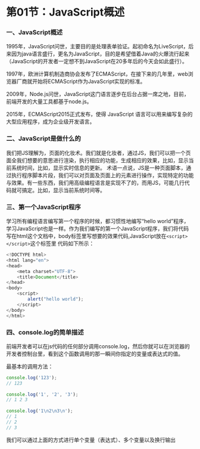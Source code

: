# 第01节：JavaScript概述

### 一、JavaScript概述

1995年，JavaScript问世，主要目的是处理表单验证。起初命名为LiveScript，后来因为java语言盛行，更名为JavaScript，目的是希望借着Java的火爆流行起来（JavaScript的开发者一定想不到JavaScript在20多年后的今天会如此盛行）。

1997年，欧洲计算机制造商协会发布了ECMAScript，在接下来的几年里，web浏览器厂商就开始将ECMAScript作为JavaScript实现的标准。

2009年，Node.js问世，JavaScript这门语言逐步在后台占据一席之地，目前，前端开发的大量工具都基于node.js。

2015年，ECMAScript2015正式发布，使得 JavaScript 语言可以用来编写复杂的大型应用程序，成为企业级开发语言。

### 二、JavaScript是做什么的
我们把JS理解为，页面的化妆术。我们就是化妆者，通过JS，我们可以把一个页面全我们想要的意思进行渲染，执行相应的功能，生成相应的效果，比如，显示当前系统时间，比如，显示实时信息的更新。
术语一点说，JS是一种页面脚本，通过执行程序脚本片段，我们可以对页面及页面上的元素进行操作，实现特定的功能与效果。有一些东西，我们用高级编程语言是实现不了的，而用JS，可能几行代码就可搞定。比如，显示当前系统时间等。

### 三、第一个JavaScript程序
学习所有编程语言编写第一个程序的时候，都习惯性地编写“hello world”程序，学习JavaScript也是一样。作为我们编写的第一个JavaScript程序，我们将代码写在html这个文档中，body标签里写想要的效果代码,JavaScript放在``<script></script>``这个标签里
代码如下所示：
``` javascript
<!DOCTYPE html>
<html lang="en">
<head>
	<meta charset="UTF-8">
	<title>Document</title>
</head>
<body>
	<script>
		alert("hello world");
	</script>
</body>
</html>
```

### 四、console.log的简单描述
前端开发者可以在js代码的任何部分调用console.log，然后你就可以在浏览器的开发者控制台里，看到这个函数调用的那一瞬间你指定的变量或表达式的值。

最基本的调用方法：

``` js
console.log('123');
// 123
  
console.log('1', '2', '3');
// 1 2 3
  
console.log('1\n2\n3\n');
// 1
// 2
// 3
```
我们可以通过上面的方式进行单个变量（表达式）、多个变量以及换行输出